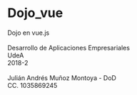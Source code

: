 # Dojo_vue

Dojo en vue.js\
\
Desarrollo de Aplicaciones Empresariales\
UdeA\
2018-2\
\
Julián Andrés Muñoz Montoya - DoD\
CC. 1035869245
